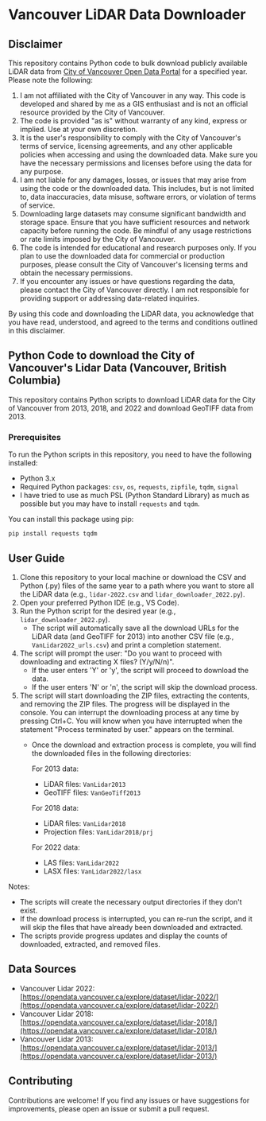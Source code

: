 # Vancouver LiDAR Data Downloader

## Disclaimer
This repository contains Python code to bulk download publicly available LiDAR data from [City of Vancouver Open Data Portal](https://opendata.vancouver.ca/pages/home/) for a specified year. 
Please note the following:
1. I am not affiliated with the City of Vancouver in any way. This code is developed and shared by me as a GIS enthusiast and is not an official resource provided by the City of Vancouver.
2. The code is provided "as is" without warranty of any kind, express or implied. Use at your own discretion.
3. It is the user's responsibility to comply with the City of Vancouver's terms of service, licensing agreements, and any other applicable policies when accessing and using the downloaded data. Make sure you have the necessary permissions and licenses before using the data for any purpose.
4. I am not liable for any damages, losses, or issues that may arise from using the code or the downloaded data. This includes, but is not limited to, data inaccuracies, data misuse, software errors, or violation of terms of service.
5. Downloading large datasets may consume significant bandwidth and storage space. Ensure that you have sufficient resources and network capacity before running the code. Be mindful of any usage restrictions or rate limits imposed by the City of Vancouver.
6. The code is intended for educational and research purposes only. If you plan to use the downloaded data for commercial or production purposes, please consult the City of Vancouver's licensing terms and obtain the necessary permissions.
7. If you encounter any issues or have questions regarding the data, please contact the City of Vancouver directly. I am not responsible for providing support or addressing data-related inquiries.

By using this code and downloading the LiDAR data, you acknowledge that you have read, understood, and agreed to the terms and conditions outlined in this disclaimer.

## Python Code to download the City of Vancouver's Lidar Data (Vancouver, British Columbia)
This repository contains Python scripts to download LiDAR data for the City of Vancouver from 2013, 2018, and 2022 and download GeoTIFF data from 2013.


### Prerequisites
To run the Python scripts in this repository, you need to have the following installed:
- Python 3.x
- Required Python packages: `csv`, `os`, `requests`, `zipfile`, `tqdm`, `signal`
- I have tried to use as much PSL (Python Standard Library) as much as possible but you may have to install `requests` and `tqdm`.

You can install this package using pip:
```
pip install requests tqdm
```

## User Guide
1. Clone this repository to your local machine or download the CSV and Python (.py) files of the same year to a path where you want to store all the LiDAR data (e.g., `lidar-2022.csv` and `lidar_downloader_2022.py`). 
2. Open your preferred Python IDE (e.g., VS Code).
3. Run the Python script for the desired year (e.g., `lidar_downloader_2022.py`).
   - The script will automatically save all the download URLs for the LiDAR data (and GeoTIFF for 2013) into another CSV file (e.g., `VanLidar2022_urls.csv`) and print a completion statement.
4. The script will prompt the user: "Do you want to proceed with downloading and extracting X files? (Y/y/N/n)". 
   - If the user enters 'Y' or 'y', the script will proceed to download the data.
   - If the user enters 'N' or 'n', the script will skip the download process.
5. The script will start downloading the ZIP files, extracting the contents, and removing the ZIP files. The progress will be displayed in the console. You can interrupt the downloading process at any time by pressing Ctrl+C.
   You will know when you have interrupted when the statement "Process terminated by user." appears on the terminal.
   - Once the download and extraction process is complete, you will find the downloaded files in the following directories:

     For 2013 data:
     - LiDAR files: `VanLidar2013`
     - GeoTIFF files: `VanGeoTiff2013`

     For 2018 data:
     - LiDAR files: `VanLidar2018`
     - Projection files: `VanLidar2018/prj`

     For 2022 data:
     - LAS files: `VanLidar2022`
     - LASX files: `VanLidar2022/lasx`

Notes:
- The scripts will create the necessary output directories if they don't exist.
- If the download process is interrupted, you can re-run the script, and it will skip the files that have already been downloaded and extracted.
- The scripts provide progress updates and display the counts of downloaded, extracted, and removed files.

## Data Sources
- Vancouver Lidar 2022: [https://opendata.vancouver.ca/explore/dataset/lidar-2022/](https://opendata.vancouver.ca/explore/dataset/lidar-2022/)
- Vancouver Lidar 2018: [https://opendata.vancouver.ca/explore/dataset/lidar-2018/](https://opendata.vancouver.ca/explore/dataset/lidar-2018/)
- Vancouver Lidar 2013: [https://opendata.vancouver.ca/explore/dataset/lidar-2013/](https://opendata.vancouver.ca/explore/dataset/lidar-2013/)

## Contributing
Contributions are welcome! If you find any issues or have suggestions for improvements, please open an issue or submit a pull request.
